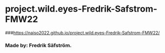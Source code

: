 # project.wild.eyes-Fredrik-Safstrom-FMW22
###https://naiso2022.github.io/project.wild.eyes-Fredrik-Safstrom-FMW22/
### Made by: Fredrik Säfström.
